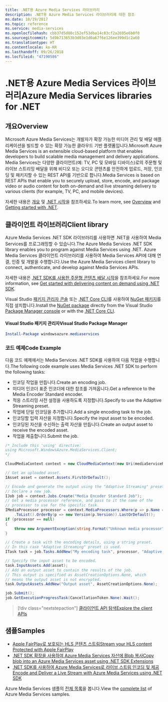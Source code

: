 ```yaml
---
title: .NET용 Azure Media Services 라이브러리
description: .NET용 Azure Media Services 라이브러리에 대한 참조
ms.date: 10/19/2017
ms.topic: reference
ms.service: media-services
ms.openlocfilehash: cbb37d5d80c152ef53dba14c83cf2a2695e6b0f0
ms.sourcegitcommit: 5d9b713653b3d03e1d0a67f6e126ee399d1c2a60
ms.translationtype: HT
ms.contentlocale: ko-KR
ms.lasthandoff: 09/26/2018
ms.locfileid: "47190586"
---
```

# <a name="azure-media-services-libraries-for-net"></a><span data-ttu-id="220fd-103">.NET용 Azure Media Services 라이브러리</span><span class="sxs-lookup"><span data-stu-id="220fd-103">Azure Media Services libraries for .NET</span></span>

## <a name="overview"></a><span data-ttu-id="220fd-104">개요</span><span class="sxs-lookup"><span data-stu-id="220fd-104">Overview</span></span>

<span data-ttu-id="220fd-105">Microsoft Azure Media Services는 개발자가 확장 가능한 미디어 관리 및 배달 애플리케이션을 빌드할 수 있는 확장 가능한 클라우드 기반 플랫폼입니다.</span><span class="sxs-lookup"><span data-stu-id="220fd-105">Microsoft Azure Media Services is an extensible cloud-based platform that enables developers to build scalable media management and delivery applications.</span></span> <span data-ttu-id="220fd-106">Media Services는 다양한 클라이언트(예: TV, PC 및 모바일 디바이스)로의 주문형 및 라이브 스트리밍 배달을 위해 비디오 또는 오디오 콘텐츠를 안전하게 업로드, 저장, 인코딩 및 패키지할 수 있는 REST API를 기반으로 합니다.</span><span class="sxs-lookup"><span data-stu-id="220fd-106">Media Services is based on REST APIs that enable you to securely upload, store, encode, and package video or audio content for both on-demand and live streaming delivery to various clients (for example, TV, PC, and mobile devices).</span></span> 

<span data-ttu-id="220fd-107">자세한 내용은 [개요](/azure/media-services/media-services-overview) 및 [.NET 시작](/azure/media-services/media-services-dotnet-how-to-use)을 참조하세요.</span><span class="sxs-lookup"><span data-stu-id="220fd-107">To learn more, see [Overview](/azure/media-services/media-services-overview) and [Getting started with .NET](/azure/media-services/media-services-dotnet-how-to-use).</span></span> 

## <a name="client-library"></a><span data-ttu-id="220fd-108">클라이언트 라이브러리</span><span class="sxs-lookup"><span data-stu-id="220fd-108">Client library</span></span>

<span data-ttu-id="220fd-109">Azure Media Services .NET SDK 라이브러리를 사용하면 .NET을 사용하여 Media Services를 프로그래밍할 수 있습니다.</span><span class="sxs-lookup"><span data-stu-id="220fd-109">The Azure Media Services .NET SDK library enables you to program against Media Services using .NET.</span></span> <span data-ttu-id="220fd-110">Azure Media Services 클라이언트 라이브러리를 사용하여 Media Services API에 대해 연결, 인증 및 개발을 수행합니다.</span><span class="sxs-lookup"><span data-stu-id="220fd-110">Use the Azure Media Services client library to connect, authenticate, and develop against Media Services APIs.</span></span>  

<span data-ttu-id="220fd-111">자세한 내용은 [.NET SDK를 사용한 주문형 콘텐츠 배달 시작](/azure/media-services/media-services-dotnet-get-started)을 참조하세요.</span><span class="sxs-lookup"><span data-stu-id="220fd-111">For more information, see [Get started with delivering content on demand using .NET SDK](/azure/media-services/media-services-dotnet-get-started).</span></span>

<span data-ttu-id="220fd-112">Visual Studio [패키지 관리자 콘솔][PackageManager] 또는 [.NET Core CLI][DotNetCLI]를 사용하여 [NuGet 패키지](https://www.nuget.org/packages/windowsazure.mediaservices)를 직접 설치합니다.</span><span class="sxs-lookup"><span data-stu-id="220fd-112">Install the [NuGet package](https://www.nuget.org/packages/windowsazure.mediaservices) directly from the Visual Studio [Package Manager console][PackageManager] or with the [.NET Core CLI][DotNetCLI].</span></span>

#### <a name="visual-studio-package-manager"></a><span data-ttu-id="220fd-113">Visual Studio 패키지 관리자</span><span class="sxs-lookup"><span data-stu-id="220fd-113">Visual Studio Package Manager</span></span>

```powershell
Install-Package windowsazure.mediaservices
```

### <a name="code-example"></a><span data-ttu-id="220fd-114">코드 예제</span><span class="sxs-lookup"><span data-stu-id="220fd-114">Code Example</span></span>

<span data-ttu-id="220fd-115">다음 코드 예제에서는 Media Services .NET SDK를 사용하여 다음 작업을 수행합니다.</span><span class="sxs-lookup"><span data-stu-id="220fd-115">The following code example uses Media Services .NET SDK to perform the following tasks:</span></span>

- <span data-ttu-id="220fd-116">인코딩 작업을 만듭니다.</span><span class="sxs-lookup"><span data-stu-id="220fd-116">Create an encoding job.</span></span>
- <span data-ttu-id="220fd-117">미디어 인코더 표준 인코더에 대한 참조를 가져옵니다.</span><span class="sxs-lookup"><span data-stu-id="220fd-117">Get a reference to the Media Encoder Standard encoder.</span></span>
- <span data-ttu-id="220fd-118">적응 스트리밍 사전 설정을 사용하도록 지정합니다.</span><span class="sxs-lookup"><span data-stu-id="220fd-118">Specify to use the Adaptive Streaming preset.</span></span>
- <span data-ttu-id="220fd-119">작업에 단일 인코딩을 추가합니다.</span><span class="sxs-lookup"><span data-stu-id="220fd-119">Add a single encoding task to the job.</span></span>
- <span data-ttu-id="220fd-120">인코딩할 입력 자산을 지정합니다.</span><span class="sxs-lookup"><span data-stu-id="220fd-120">Specify the input asset to be encoded.</span></span>
- <span data-ttu-id="220fd-121">인코딩된 자산을 수신하는 출력 자산을 만듭니다.</span><span class="sxs-lookup"><span data-stu-id="220fd-121">Create an output asset to receive the encoded asset.</span></span>
- <span data-ttu-id="220fd-122">작업을 제출합니다.</span><span class="sxs-lookup"><span data-stu-id="220fd-122">Submit the job.</span></span>


```csharp
/* Include this 'using' directive:
using Microsoft.WindowsAzure.MediaServices.Client;
*/

CloudMediaContext context = new CloudMediaContext(new Uri(mediaServiceRESTAPIEndpoint), tokenProvider);

// Get an uploaded asset.
IAsset asset = context.Assets.FirstOrDefault();

// Encode and generate the output using the "Adaptive Streaming" preset.
// Declare a new job.
IJob job = context.Jobs.Create("Media Encoder Standard Job");
// Get a media processor reference, and pass to it the name of the 
// processor to use for the specific task.
IMediaProcessor processor = context.MediaProcessors.Where(p => p.Name == mediaProcessorName)
    .ToList().OrderBy(p => new Version(p.Version)).LastOrDefault();
if (processor == null) 
{
    throw new ArgumentException(string.Format("Unknown media processor", mediaProcessorName));
}

// Create a task with the encoding details, using a string preset.
// In this case "Adaptive Streaming" preset is used.
ITask task = job.Tasks.AddNew("My encoding task", processor, "Adaptive Streaming", TaskOptions.None);

// Specify the input asset to be encoded.
task.InputAssets.Add(asset);
// Add an output asset to contain the results of the job. 
// This output is specified as AssetCreationOptions.None, which 
// means the output asset is not encrypted. 
task.OutputAssets.AddNew("Output asset", AssetCreationOptions.None);

job.Submit();
job.GetExecutionProgressTask(CancellationToken.None).Wait();
```

> [!div class="nextstepaction"]
> [<span data-ttu-id="220fd-123">클라이언트 API 탐색</span><span class="sxs-lookup"><span data-stu-id="220fd-123">Explore the client APIs</span></span>](/dotnet/api/overview/azure/mediaservices/client)

## <a name="samples"></a><span data-ttu-id="220fd-124">샘플</span><span class="sxs-lookup"><span data-stu-id="220fd-124">Samples</span></span>

- [<span data-ttu-id="220fd-125">Apple FairPlay로 보호되는 HLS 콘텐츠 스트림</span><span class="sxs-lookup"><span data-stu-id="220fd-125">Stream your HLS content Protected with Apple FairPlay</span></span>](https://azure.microsoft.com/resources/samples/media-services-dotnet-dynamic-encryption-with-fairplay/)
- [<span data-ttu-id="220fd-126">.NET SDK 확장을 사용하여 Azure Media Services 자산에 Blob 복사</span><span class="sxs-lookup"><span data-stu-id="220fd-126">Copy blob into an Azure Media Services asset using .NET SDK Extensions</span></span>](https://azure.microsoft.com/resources/samples/media-services-dotnet-copy-blob-into-asset/)
- [<span data-ttu-id="220fd-127">.NET SDK를 사용하여 Azure Media Services로 라이브 스트림 인코딩 및 제공</span><span class="sxs-lookup"><span data-stu-id="220fd-127">Encode and Deliver a Live Stream with Azure Media Services using .NET SDK</span></span>](https://azure.microsoft.com/resources/samples/media-services-dotnet-encode-live-stream-with-ams-clear/)

<span data-ttu-id="220fd-128">Azure Media Services 샘플의 [전체 목록](https://azure.microsoft.com/resources/samples/?platform=dotnet&service=media-services)을 봅니다.</span><span class="sxs-lookup"><span data-stu-id="220fd-128">View the [complete list](https://azure.microsoft.com/resources/samples/?platform=dotnet&service=media-services) of Azure Media Services samples.</span></span>


[PackageManager]: https://docs.microsoft.com/nuget/tools/package-manager-console
[DotNetCLI]: https://docs.microsoft.com/dotnet/core/tools/dotnet-add-package
